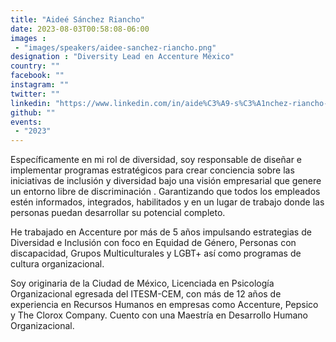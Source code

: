 ```yaml
---
title: "Aideé Sánchez Riancho"
date: 2023-08-03T00:58:08-06:00
images : 
 - "images/speakers/aidee-sanchez-riancho.png"
designation : "Diversity Lead en Accenture México"
country: ""
facebook: ""
instagram: ""
twitter: ""
linkedin: "https://www.linkedin.com/in/aide%C3%A9-s%C3%A1nchez-riancho-she-her-44928041/"
github: ""
events: 
 - "2023"
---
```


Específicamente en mi rol de diversidad, soy responsable de diseñar e implementar
programas estratégicos para crear conciencia sobre las iniciativas de inclusión y
diversidad bajo una visión empresarial que genere un entorno libre de discriminación .
Garantizando que todos los empleados estén informados, integrados, habilitados y en
un lugar de trabajo donde las personas puedan desarrollar su potencial completo.

He trabajado en Accenture por más de 5 años impulsando estrategias de Diversidad e
Inclusión con foco en Equidad de Género, Personas con discapacidad, Grupos
Multiculturales y LGBT+ así como programas de cultura organizacional.

Soy originaria de la Ciudad de México, Licenciada en Psicología Organizacional
egresada del ITESM-CEM, con más de 12 años de experiencia en Recursos Humanos
en empresas como Accenture, Pepsico y The Clorox Company. Cuento con una
Maestría en Desarrollo Humano Organizacional.